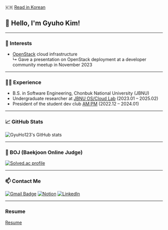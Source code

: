 
🇰🇷 [Read in Korean](./README.ko.md)

## 👋 Hello, I'm Gyuho Kim!

---

### 🔬 Interests
- [OpenStack](https://www.openstack.org/) cloud infrastructure  
  ↳ Gave a presentation on OpenStack deployment at a developer community meetup in November 2023

---

### 🧑‍💻 Experience
- B.S. in Software Engineering, Chonbuk National University (JBNU)
- Undergraduate researcher at [JBNU OS/Cloud Lab](https://oslab.jbnu.ac.kr/) (2023.01 – 2025.02)
- President of the student dev club [AM:PM](https://github.com/ampm-jbnu) (2022.12 – 2024.01)

---

### 📈 GitHub Stats
![GyuHo123's GitHub stats](https://github-readme-stats.vercel.app/api?username=gyuho123&show_icons=true&theme=radical)

---

### 🏅 BOJ (Baekjoon Online Judge)
[![Solved.ac profile](http://mazassumnida.wtf/api/v2/generate_badge?boj=kyuhokim12)](https://solved.ac/kyuhokim12)

---

### 📫 Contact Me
[![Gmail Badge](https://img.shields.io/badge/Gmail-d14836?style=flat-square&logo=Gmail&logoColor=white)](mailto:kyuhokim12@gmail.com)  [![Notion](https://img.shields.io/badge/Notion-%23000000.svg?style=for-the-badge&logo=notion&logoColor=white)](https://gyuhokim.notion.site)  [![LinkedIn](https://img.shields.io/badge/LinkedIn-0077B5?style=for-the-badge&logo=linkedin&logoColor=white)](https://www.linkedin.com/in/gyuho-kim-696568268/?locale=en_US)

---
### Resume
[Resume](https://ghkim.dev/CV.pdf)
